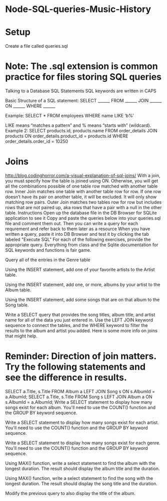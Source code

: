 # Node-SQL-queries-Music-History

# Setup

Create a file called queries.sql

# Note: The .sql extension is common practice for files storing SQL queries

Talking to a Database
SQL Statements
SQL keywords are written in CAPS

Basic Structure of a SQL statement: SELECT ______ FROM ______ JOIN ______ ON ______ WHERE ______

Example: SELECT * FROM employees WHERE name LIKE ‘b%’

LIKE means “matches a pattern” and % means “starts with” (wildcard).
Example 2: SELECT products.id, products.name FROM order_details JOIN products ON order_details.product_id = products.id WHERE order_details.order_id = 10250

# Joins

http://blog.codinghorror.com/a-visual-explanation-of-sql-joins/
With a join, you must specify how the table is joined using ON. Otherwise, you will get all the combinations possible of one table row matched with another table row.
Inner Join matches one table with another table row for row. If one row doesn’t have its pair on another table, it will be excluded. It will only show matching row pairs.
Outer Join matches two tables row for row but includes rows that are not paired up, aka rows that have a pair with a null in the other table.
Instructions
Open up the database file in the DB Browser for SQLite application to see it
Copy and paste the queries below into your queries.sql file and comment them out. Then you can write a query for each requrement and refer back to them later as a resource
When you have written a query, paste it into DB Browser and test it by clicking the tab labeled "Execute SQL"
For each of the following exercises, provide the appropriate query. Everything from class and the Sqlite documentation for SQL keywords and functions is fair game.

Query all of the entries in the Genre table

Using the INSERT statement, add one of your favorite artists to the Artist table.

Using the INSERT statement, add one, or more, albums by your artist to the Album table.

Using the INSERT statement, add some songs that are on that album to the Song table.

Write a SELECT query that provides the song titles, album title, and artist name for all of the data you just entered in. Use the LEFT JOIN keyword sequence to connect the tables, and the WHERE keyword to filter the results to the album and artist you added. Here is some more info on joins that might help.

# Reminder: Direction of join matters. Try the following statements and see the difference in results.

SELECT a.Title, s.Title FROM Album a LEFT JOIN Song s ON s.AlbumId = a.AlbumId;
SELECT a.Title, s.Title FROM Song s LEFT JOIN Album a ON s.AlbumId = a.AlbumId;
Write a SELECT statement to display how many songs exist for each album. You'll need to use the COUNT() function and the GROUP BY keyword sequence.

Write a SELECT statement to display how many songs exist for each artist. You'll need to use the COUNT() function and the GROUP BY keyword sequence.

Write a SELECT statement to display how many songs exist for each genre. You'll need to use the COUNT() function and the GROUP BY keyword sequence.

Using MAX() function, write a select statement to find the album with the longest duration. The result should display the album title and the duration.

Using MAX() function, write a select statement to find the song with the longest duration. The result should display the song title and the duration.

Modify the previous query to also display the title of the album.

